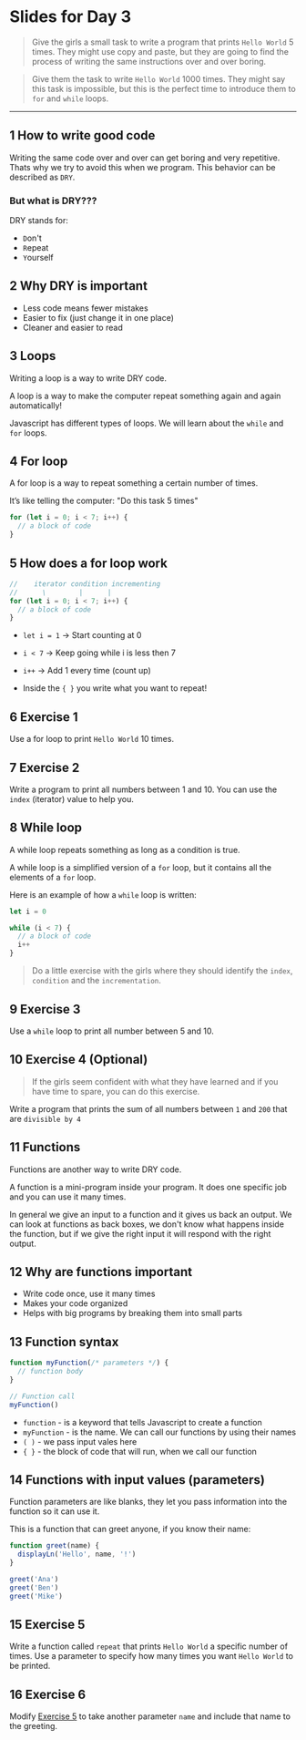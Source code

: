 # Slides for Day 3

> Give the girls a small task to write a program that prints `Hello World` 5 times. They might use copy and paste, but they are going to find the process of writing the same instructions over and over boring.

> Give them the task to write `Hello World` 1000 times. They might say this task is impossible, but this is the perfect time to introduce them to `for` and `while` loops.

---

## 1 How to write good code

Writing the same code over and over can get boring and very repetitive. Thats why we try to avoid this when we program. This behavior can be described as `DRY`.

### But what is DRY???

DRY stands for:

- `D`on't
- `R`epeat
- `Y`ourself

## 2 Why DRY is important

- Less code means fewer mistakes
- Easier to fix (just change it in one place)
- Cleaner and easier to read

## 3 Loops

Writing a loop is a way to write DRY code.

A loop is a way to make the computer repeat something again and again automatically!

Javascript has different types of loops. We will learn about the `while` and `for` loops.

## 4 For loop

A for loop is a way to repeat something a certain number of times.

It’s like telling the computer: "Do this task 5 times"

```js
for (let i = 0; i < 7; i++) {
  // a block of code
}
```

## 5 How does a for loop work

```js
//    iterator condition incrementing
//      \        |      |
for (let i = 0; i < 7; i++) {
  // a block of code
}
```

- `let i = 1` → Start counting at 0

- `i < 7` → Keep going while i is less then 7

- `i++` → Add 1 every time (count up)

- Inside the `{ }` you write what you want to repeat!

## 6 Exercise 1

Use a for loop to print `Hello World` 10 times.

## 7 Exercise 2

Write a program to print all numbers between 1 and 10. You can use the `index` (iterator) value to help you.

## 8 While loop

A while loop repeats something as long as a condition is true.

A while loop is a simplified version of a `for` loop, but it contains all the elements of a `for` loop.

Here is an example of how a `while` loop is written:

```js
let i = 0

while (i < 7) {
  // a block of code
  i++
}
```

> Do a little exercise with the girls where they should identify the `index`, `condition` and the `incrementation`.

## 9 Exercise 3

Use a `while` loop to print all number between 5 and 10.

## 10 Exercise 4 (Optional)

> If the girls seem confident with what they have learned and if you have time to spare, you can do this exercise.

Write a program that prints the sum of all numbers between `1` and `200` that are `divisible by 4`

## 11 Functions

Functions are another way to write DRY code.

A function is a mini-program inside your program. It does one specific job and you can use it many times.

In general we give an input to a function and it gives us back an output. We can look at functions as back boxes, we don't know what happens inside the function, but if we give the right input it will respond with the right output.

## 12 Why are functions important

- Write code once, use it many times
- Makes your code organized
- Helps with big programs by breaking them into small parts

## 13 Function syntax

```js
function myFunction(/* parameters */) {
  // function body
}

// Function call
myFunction()
```

- `function` - is a keyword that tells Javascript to create a function
- `myFunction` - is the name. We can call our functions by using their names
- `( )` - we pass input vales here
- `{ }` - the block of code that will run, when we call our function

## 14 Functions with input values (parameters)

Function parameters are like blanks, they let you pass information into the function so it can use it.

This is a function that can greet anyone, if you know their name:

```js
function greet(name) {
  displayLn('Hello', name, '!')
}

greet('Ana')
greet('Ben')
greet('Mike')
```

## 15 Exercise 5

Write a function called `repeat` that prints `Hello World` a specific number of times. Use a parameter to specify how many times you want `Hello World` to be printed.

## 16 Exercise 6

Modify [Exercise 5](#15-exercise-5) to take another parameter `name` and include that name to the greeting.
